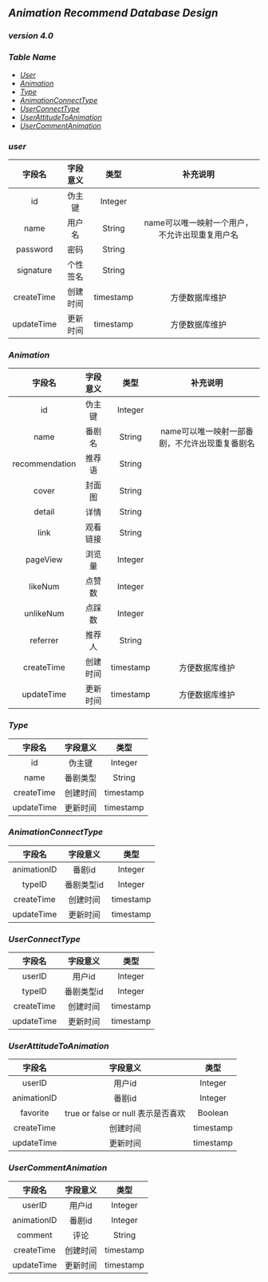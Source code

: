 ## _Animation Recommend Database Design_
### _version 4.0_

### _Table Name_
  * [_User_](#User)
  * [_Animation_](#Animation)
  * [_Type_](#Type)
  * [_AnimationConnectType_](#AnimationConnectType)
  * [_UserConnectType_](#UserConnectType)
  * [_UserAttitudeToAnimation_](#UserAttitudeToAnimation)
  * [_UserCommentAnimation_](#UserCommentAnimation)
 
### <span id="User">_user_</span>

| 字段名 | 字段意义 | 类型 | 补充说明 |
|:----:|:----:|:----:|:----:|
| id | 伪主键 | Integer |
| name | 用户名 | String | name可以唯一映射一个用户，不允许出现重复用户名 |
| password | 密码 | String |
| signature | 个性签名 | String |
| createTime | 创建时间 | timestamp | 方便数据库维护 |
| updateTime | 更新时间 | timestamp | 方便数据库维护 |

### <span id="Animation">_Animation_</span>

| 字段名 | 字段意义 | 类型 | 补充说明 |
|:----:|:----:|:----:|:----:|
| id | 伪主键 | Integer |
| name| 番剧名 | String | name可以唯一映射一部番剧，不允许出现重复番剧名 |
| recommendation | 推荐语 | String |
| cover |封面图 | String |
| detail| 详情 | String |
| link | 观看链接 | String |
| pageView| 浏览量 | Integer |
| likeNum | 点赞数 | Integer |
| unlikeNum | 点踩数 | Integer |
| referrer | 推荐人 | String |
| createTime | 创建时间 | timestamp | 方便数据库维护 |
| updateTime | 更新时间 | timestamp | 方便数据库维护 |

### <span id="Type">_Type_</span>

| 字段名 | 字段意义 | 类型 |
|:----:|:----:|:----:|
|id | 伪主键 | Integer |
|name | 番剧类型 | String |
| createTime | 创建时间 | timestamp |
| updateTime | 更新时间 | timestamp |

### <span id="AnimationConnectType">_AnimationConnectType_</span>

| 字段名 | 字段意义 | 类型 |
|:----:|:----:|:----:|
| animationID | 番剧id | Integer |
| typeID | 番剧类型id | Integer |
| createTime | 创建时间 | timestamp |
| updateTime | 更新时间 | timestamp |

### <span id="UserConnectType">_UserConnectType_</span>

| 字段名 | 字段意义 | 类型 |
|:----:|:----:|:----:|
| userID | 用户id | Integer |
| typeID | 番剧类型id | Integer |
| createTime | 创建时间 | timestamp |
| updateTime | 更新时间 | timestamp |

### <span id="UserAttitudeToAnimation">_UserAttitudeToAnimation_</span>

| 字段名 | 字段意义 | 类型 |
|:----:|:----:|:----:|
| userID | 用户id | Integer |
| animationID | 番剧id | Integer |
| favorite | true or false or null 表示是否喜欢 | Boolean |
| createTime | 创建时间 | timestamp |
| updateTime | 更新时间 | timestamp |

### <span id="UserCommentAnimation">_UserCommentAnimation_</span>

| 字段名 | 字段意义 | 类型 |
|:----:|:----:|:----:|
| userID | 用户id | Integer |
| animationID | 番剧id | Integer |
| comment | 评论 | String |
| createTime | 创建时间 | timestamp |
| updateTime | 更新时间 | timestamp |
